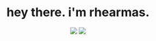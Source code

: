 <div class="container" align="center">
    <h1>hey there. i'm rhearmas.</h1>
    <tr>
        <td>
            <img src="https://github-readme-stats.vercel.app/api?username=rhearmas&theme=nord&count_private=true&show_icons=true&hide_border=true" />
        </td>
    </tr>
    <tr>
        <td>
            <img src="http://github-readme-streak-stats.herokuapp.com?user=rhearmas&theme=nord&hide_border=true&date_format=M%20j%5B%2C%20Y%5D&fire=D08770&ring=EBCB8B&stroke=DD272700&currStreakNum=8FBCBB&sideNums=8FBCBB&dates=4C566A&currStreakLabel=81A1C1" />
        </td>
    </tr>
</div>
